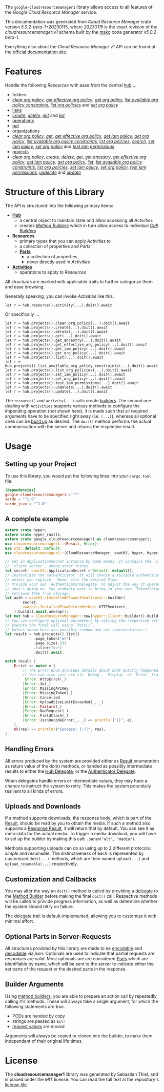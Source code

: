 <!---
DO NOT EDIT !
This file was generated automatically from 'src/generator/templates/api/README.md.mako'
DO NOT EDIT !
-->
The `google-cloudresourcemanager1` library allows access to all features of the *Google Cloud Resource Manager* service.

This documentation was generated from *Cloud Resource Manager* crate version *5.0.2-beta-1+20230115*, where *20230115* is the exact revision of the *cloudresourcemanager:v1* schema built by the [mako](http://www.makotemplates.org/) code generator *v5.0.2-beta-1*.

Everything else about the *Cloud Resource Manager* *v1* API can be found at the
[official documentation site](https://cloud.google.com/resource-manager).
# Features

Handle the following *Resources* with ease from the central [hub](https://docs.rs/google-cloudresourcemanager1/5.0.2-beta-1+20230115/google_cloudresourcemanager1/CloudResourceManager) ... 

* folders
 * [*clear org policy*](https://docs.rs/google-cloudresourcemanager1/5.0.2-beta-1+20230115/google_cloudresourcemanager1/api::FolderClearOrgPolicyCall), [*get effective org policy*](https://docs.rs/google-cloudresourcemanager1/5.0.2-beta-1+20230115/google_cloudresourcemanager1/api::FolderGetEffectiveOrgPolicyCall), [*get org policy*](https://docs.rs/google-cloudresourcemanager1/5.0.2-beta-1+20230115/google_cloudresourcemanager1/api::FolderGetOrgPolicyCall), [*list available org policy constraints*](https://docs.rs/google-cloudresourcemanager1/5.0.2-beta-1+20230115/google_cloudresourcemanager1/api::FolderListAvailableOrgPolicyConstraintCall), [*list org policies*](https://docs.rs/google-cloudresourcemanager1/5.0.2-beta-1+20230115/google_cloudresourcemanager1/api::FolderListOrgPolicyCall) and [*set org policy*](https://docs.rs/google-cloudresourcemanager1/5.0.2-beta-1+20230115/google_cloudresourcemanager1/api::FolderSetOrgPolicyCall)
* [liens](https://docs.rs/google-cloudresourcemanager1/5.0.2-beta-1+20230115/google_cloudresourcemanager1/api::Lien)
 * [*create*](https://docs.rs/google-cloudresourcemanager1/5.0.2-beta-1+20230115/google_cloudresourcemanager1/api::LienCreateCall), [*delete*](https://docs.rs/google-cloudresourcemanager1/5.0.2-beta-1+20230115/google_cloudresourcemanager1/api::LienDeleteCall), [*get*](https://docs.rs/google-cloudresourcemanager1/5.0.2-beta-1+20230115/google_cloudresourcemanager1/api::LienGetCall) and [*list*](https://docs.rs/google-cloudresourcemanager1/5.0.2-beta-1+20230115/google_cloudresourcemanager1/api::LienListCall)
* [operations](https://docs.rs/google-cloudresourcemanager1/5.0.2-beta-1+20230115/google_cloudresourcemanager1/api::Operation)
 * [*get*](https://docs.rs/google-cloudresourcemanager1/5.0.2-beta-1+20230115/google_cloudresourcemanager1/api::OperationGetCall)
* [organizations](https://docs.rs/google-cloudresourcemanager1/5.0.2-beta-1+20230115/google_cloudresourcemanager1/api::Organization)
 * [*clear org policy*](https://docs.rs/google-cloudresourcemanager1/5.0.2-beta-1+20230115/google_cloudresourcemanager1/api::OrganizationClearOrgPolicyCall), [*get*](https://docs.rs/google-cloudresourcemanager1/5.0.2-beta-1+20230115/google_cloudresourcemanager1/api::OrganizationGetCall), [*get effective org policy*](https://docs.rs/google-cloudresourcemanager1/5.0.2-beta-1+20230115/google_cloudresourcemanager1/api::OrganizationGetEffectiveOrgPolicyCall), [*get iam policy*](https://docs.rs/google-cloudresourcemanager1/5.0.2-beta-1+20230115/google_cloudresourcemanager1/api::OrganizationGetIamPolicyCall), [*get org policy*](https://docs.rs/google-cloudresourcemanager1/5.0.2-beta-1+20230115/google_cloudresourcemanager1/api::OrganizationGetOrgPolicyCall), [*list available org policy constraints*](https://docs.rs/google-cloudresourcemanager1/5.0.2-beta-1+20230115/google_cloudresourcemanager1/api::OrganizationListAvailableOrgPolicyConstraintCall), [*list org policies*](https://docs.rs/google-cloudresourcemanager1/5.0.2-beta-1+20230115/google_cloudresourcemanager1/api::OrganizationListOrgPolicyCall), [*search*](https://docs.rs/google-cloudresourcemanager1/5.0.2-beta-1+20230115/google_cloudresourcemanager1/api::OrganizationSearchCall), [*set iam policy*](https://docs.rs/google-cloudresourcemanager1/5.0.2-beta-1+20230115/google_cloudresourcemanager1/api::OrganizationSetIamPolicyCall), [*set org policy*](https://docs.rs/google-cloudresourcemanager1/5.0.2-beta-1+20230115/google_cloudresourcemanager1/api::OrganizationSetOrgPolicyCall) and [*test iam permissions*](https://docs.rs/google-cloudresourcemanager1/5.0.2-beta-1+20230115/google_cloudresourcemanager1/api::OrganizationTestIamPermissionCall)
* [projects](https://docs.rs/google-cloudresourcemanager1/5.0.2-beta-1+20230115/google_cloudresourcemanager1/api::Project)
 * [*clear org policy*](https://docs.rs/google-cloudresourcemanager1/5.0.2-beta-1+20230115/google_cloudresourcemanager1/api::ProjectClearOrgPolicyCall), [*create*](https://docs.rs/google-cloudresourcemanager1/5.0.2-beta-1+20230115/google_cloudresourcemanager1/api::ProjectCreateCall), [*delete*](https://docs.rs/google-cloudresourcemanager1/5.0.2-beta-1+20230115/google_cloudresourcemanager1/api::ProjectDeleteCall), [*get*](https://docs.rs/google-cloudresourcemanager1/5.0.2-beta-1+20230115/google_cloudresourcemanager1/api::ProjectGetCall), [*get ancestry*](https://docs.rs/google-cloudresourcemanager1/5.0.2-beta-1+20230115/google_cloudresourcemanager1/api::ProjectGetAncestryCall), [*get effective org policy*](https://docs.rs/google-cloudresourcemanager1/5.0.2-beta-1+20230115/google_cloudresourcemanager1/api::ProjectGetEffectiveOrgPolicyCall), [*get iam policy*](https://docs.rs/google-cloudresourcemanager1/5.0.2-beta-1+20230115/google_cloudresourcemanager1/api::ProjectGetIamPolicyCall), [*get org policy*](https://docs.rs/google-cloudresourcemanager1/5.0.2-beta-1+20230115/google_cloudresourcemanager1/api::ProjectGetOrgPolicyCall), [*list*](https://docs.rs/google-cloudresourcemanager1/5.0.2-beta-1+20230115/google_cloudresourcemanager1/api::ProjectListCall), [*list available org policy constraints*](https://docs.rs/google-cloudresourcemanager1/5.0.2-beta-1+20230115/google_cloudresourcemanager1/api::ProjectListAvailableOrgPolicyConstraintCall), [*list org policies*](https://docs.rs/google-cloudresourcemanager1/5.0.2-beta-1+20230115/google_cloudresourcemanager1/api::ProjectListOrgPolicyCall), [*set iam policy*](https://docs.rs/google-cloudresourcemanager1/5.0.2-beta-1+20230115/google_cloudresourcemanager1/api::ProjectSetIamPolicyCall), [*set org policy*](https://docs.rs/google-cloudresourcemanager1/5.0.2-beta-1+20230115/google_cloudresourcemanager1/api::ProjectSetOrgPolicyCall), [*test iam permissions*](https://docs.rs/google-cloudresourcemanager1/5.0.2-beta-1+20230115/google_cloudresourcemanager1/api::ProjectTestIamPermissionCall), [*undelete*](https://docs.rs/google-cloudresourcemanager1/5.0.2-beta-1+20230115/google_cloudresourcemanager1/api::ProjectUndeleteCall) and [*update*](https://docs.rs/google-cloudresourcemanager1/5.0.2-beta-1+20230115/google_cloudresourcemanager1/api::ProjectUpdateCall)




# Structure of this Library

The API is structured into the following primary items:

* **[Hub](https://docs.rs/google-cloudresourcemanager1/5.0.2-beta-1+20230115/google_cloudresourcemanager1/CloudResourceManager)**
    * a central object to maintain state and allow accessing all *Activities*
    * creates [*Method Builders*](https://docs.rs/google-cloudresourcemanager1/5.0.2-beta-1+20230115/google_cloudresourcemanager1/client::MethodsBuilder) which in turn
      allow access to individual [*Call Builders*](https://docs.rs/google-cloudresourcemanager1/5.0.2-beta-1+20230115/google_cloudresourcemanager1/client::CallBuilder)
* **[Resources](https://docs.rs/google-cloudresourcemanager1/5.0.2-beta-1+20230115/google_cloudresourcemanager1/client::Resource)**
    * primary types that you can apply *Activities* to
    * a collection of properties and *Parts*
    * **[Parts](https://docs.rs/google-cloudresourcemanager1/5.0.2-beta-1+20230115/google_cloudresourcemanager1/client::Part)**
        * a collection of properties
        * never directly used in *Activities*
* **[Activities](https://docs.rs/google-cloudresourcemanager1/5.0.2-beta-1+20230115/google_cloudresourcemanager1/client::CallBuilder)**
    * operations to apply to *Resources*

All *structures* are marked with applicable traits to further categorize them and ease browsing.

Generally speaking, you can invoke *Activities* like this:

```Rust,ignore
let r = hub.resource().activity(...).doit().await
```

Or specifically ...

```ignore
let r = hub.projects().clear_org_policy(...).doit().await
let r = hub.projects().create(...).doit().await
let r = hub.projects().delete(...).doit().await
let r = hub.projects().get(...).doit().await
let r = hub.projects().get_ancestry(...).doit().await
let r = hub.projects().get_effective_org_policy(...).doit().await
let r = hub.projects().get_iam_policy(...).doit().await
let r = hub.projects().get_org_policy(...).doit().await
let r = hub.projects().list(...).doit().await
let r = hub.projects().list_available_org_policy_constraints(...).doit().await
let r = hub.projects().list_org_policies(...).doit().await
let r = hub.projects().set_iam_policy(...).doit().await
let r = hub.projects().set_org_policy(...).doit().await
let r = hub.projects().test_iam_permissions(...).doit().await
let r = hub.projects().undelete(...).doit().await
let r = hub.projects().update(...).doit().await
```

The `resource()` and `activity(...)` calls create [builders][builder-pattern]. The second one dealing with `Activities` 
supports various methods to configure the impending operation (not shown here). It is made such that all required arguments have to be 
specified right away (i.e. `(...)`), whereas all optional ones can be [build up][builder-pattern] as desired.
The `doit()` method performs the actual communication with the server and returns the respective result.

# Usage

## Setting up your Project

To use this library, you would put the following lines into your `Cargo.toml` file:

```toml
[dependencies]
google-cloudresourcemanager1 = "*"
serde = "^1.0"
serde_json = "^1.0"
```

## A complete example

```Rust
extern crate hyper;
extern crate hyper_rustls;
extern crate google_cloudresourcemanager1 as cloudresourcemanager1;
use cloudresourcemanager1::{Result, Error};
use std::default::Default;
use cloudresourcemanager1::{CloudResourceManager, oauth2, hyper, hyper_rustls, chrono, FieldMask};

// Get an ApplicationSecret instance by some means. It contains the `client_id` and 
// `client_secret`, among other things.
let secret: oauth2::ApplicationSecret = Default::default();
// Instantiate the authenticator. It will choose a suitable authentication flow for you, 
// unless you replace  `None` with the desired Flow.
// Provide your own `AuthenticatorDelegate` to adjust the way it operates and get feedback about 
// what's going on. You probably want to bring in your own `TokenStorage` to persist tokens and
// retrieve them from storage.
let auth = oauth2::InstalledFlowAuthenticator::builder(
        secret,
        oauth2::InstalledFlowReturnMethod::HTTPRedirect,
    ).build().await.unwrap();
let mut hub = CloudResourceManager::new(hyper::Client::builder().build(hyper_rustls::HttpsConnectorBuilder::new().with_native_roots().https_or_http().enable_http1().enable_http2().build()), auth);
// You can configure optional parameters by calling the respective setters at will, and
// execute the final call using `doit()`.
// Values shown here are possibly random and not representative !
let result = hub.projects().list()
             .page_token("et")
             .page_size(-33)
             .filter("no")
             .doit().await;

match result {
    Err(e) => match e {
        // The Error enum provides details about what exactly happened.
        // You can also just use its `Debug`, `Display` or `Error` traits
         Error::HttpError(_)
        |Error::Io(_)
        |Error::MissingAPIKey
        |Error::MissingToken(_)
        |Error::Cancelled
        |Error::UploadSizeLimitExceeded(_, _)
        |Error::Failure(_)
        |Error::BadRequest(_)
        |Error::FieldClash(_)
        |Error::JsonDecodeError(_, _) => println!("{}", e),
    },
    Ok(res) => println!("Success: {:?}", res),
}

```
## Handling Errors

All errors produced by the system are provided either as [Result](https://docs.rs/google-cloudresourcemanager1/5.0.2-beta-1+20230115/google_cloudresourcemanager1/client::Result) enumeration as return value of
the doit() methods, or handed as possibly intermediate results to either the 
[Hub Delegate](https://docs.rs/google-cloudresourcemanager1/5.0.2-beta-1+20230115/google_cloudresourcemanager1/client::Delegate), or the [Authenticator Delegate](https://docs.rs/yup-oauth2/*/yup_oauth2/trait.AuthenticatorDelegate.html).

When delegates handle errors or intermediate values, they may have a chance to instruct the system to retry. This 
makes the system potentially resilient to all kinds of errors.

## Uploads and Downloads
If a method supports downloads, the response body, which is part of the [Result](https://docs.rs/google-cloudresourcemanager1/5.0.2-beta-1+20230115/google_cloudresourcemanager1/client::Result), should be
read by you to obtain the media.
If such a method also supports a [Response Result](https://docs.rs/google-cloudresourcemanager1/5.0.2-beta-1+20230115/google_cloudresourcemanager1/client::ResponseResult), it will return that by default.
You can see it as meta-data for the actual media. To trigger a media download, you will have to set up the builder by making
this call: `.param("alt", "media")`.

Methods supporting uploads can do so using up to 2 different protocols: 
*simple* and *resumable*. The distinctiveness of each is represented by customized 
`doit(...)` methods, which are then named `upload(...)` and `upload_resumable(...)` respectively.

## Customization and Callbacks

You may alter the way an `doit()` method is called by providing a [delegate](https://docs.rs/google-cloudresourcemanager1/5.0.2-beta-1+20230115/google_cloudresourcemanager1/client::Delegate) to the 
[Method Builder](https://docs.rs/google-cloudresourcemanager1/5.0.2-beta-1+20230115/google_cloudresourcemanager1/client::CallBuilder) before making the final `doit()` call. 
Respective methods will be called to provide progress information, as well as determine whether the system should 
retry on failure.

The [delegate trait](https://docs.rs/google-cloudresourcemanager1/5.0.2-beta-1+20230115/google_cloudresourcemanager1/client::Delegate) is default-implemented, allowing you to customize it with minimal effort.

## Optional Parts in Server-Requests

All structures provided by this library are made to be [encodable](https://docs.rs/google-cloudresourcemanager1/5.0.2-beta-1+20230115/google_cloudresourcemanager1/client::RequestValue) and 
[decodable](https://docs.rs/google-cloudresourcemanager1/5.0.2-beta-1+20230115/google_cloudresourcemanager1/client::ResponseResult) via *json*. Optionals are used to indicate that partial requests are responses 
are valid.
Most optionals are are considered [Parts](https://docs.rs/google-cloudresourcemanager1/5.0.2-beta-1+20230115/google_cloudresourcemanager1/client::Part) which are identifiable by name, which will be sent to 
the server to indicate either the set parts of the request or the desired parts in the response.

## Builder Arguments

Using [method builders](https://docs.rs/google-cloudresourcemanager1/5.0.2-beta-1+20230115/google_cloudresourcemanager1/client::CallBuilder), you are able to prepare an action call by repeatedly calling it's methods.
These will always take a single argument, for which the following statements are true.

* [PODs][wiki-pod] are handed by copy
* strings are passed as `&str`
* [request values](https://docs.rs/google-cloudresourcemanager1/5.0.2-beta-1+20230115/google_cloudresourcemanager1/client::RequestValue) are moved

Arguments will always be copied or cloned into the builder, to make them independent of their original life times.

[wiki-pod]: http://en.wikipedia.org/wiki/Plain_old_data_structure
[builder-pattern]: http://en.wikipedia.org/wiki/Builder_pattern
[google-go-api]: https://github.com/google/google-api-go-client

# License
The **cloudresourcemanager1** library was generated by Sebastian Thiel, and is placed 
under the *MIT* license.
You can read the full text at the repository's [license file][repo-license].

[repo-license]: https://github.com/Byron/google-apis-rsblob/main/LICENSE.md

